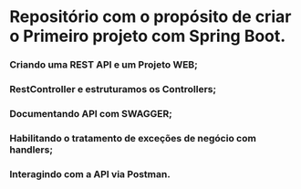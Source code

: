 # Repositório com o propósito de criar o Primeiro projeto com Spring Boot.

### Criando uma REST API e um Projeto WEB;

### RestController e estruturamos os Controllers;

### Documentando API com SWAGGER;

### Habilitando o tratamento de exceções de negócio com handlers;

### Interagindo com a API via Postman.
